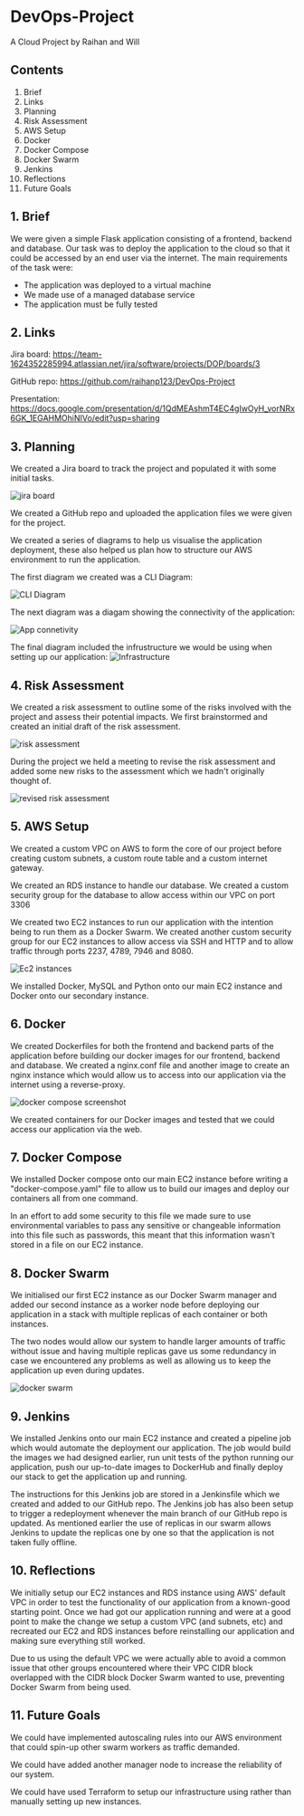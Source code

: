 # DevOps-Project
A Cloud Project by Raihan and Will

## Contents
1. Brief
2. Links
3. Planning
4. Risk Assessment
5. AWS Setup
6. Docker
7. Docker Compose
8. Docker Swarm
9. Jenkins
10. Reflections
11. Future Goals

## 1. Brief
We were given a simple Flask application consisting of a frontend, backend and database. Our task was to deploy the application to the cloud so that it could be accessed by an end user via the internet. 
The main requirements of the task were:
* The application was deployed to a virtual machine
* We made use of a managed database service
* The application must be fully tested

## 2. Links
Jira board: https://team-1624352285994.atlassian.net/jira/software/projects/DOP/boards/3 

GitHub repo: https://github.com/raihanp123/DevOps-Project

Presentation: https://docs.google.com/presentation/d/1QdMEAshmT4EC4gIwOyH_vorNRx6GK_1EGAHMOhiNIVo/edit?usp=sharing

## 3. Planning
We created a Jira board to track the project and populated it with some initial tasks.

![jira board](https://user-images.githubusercontent.com/86321052/132055889-ad3935a3-11ef-4cec-b4d8-c08e552b836e.jpg)

We created a GitHub repo and uploaded the application files we were given for the project.

We created a series of diagrams to help us visualise the application deployment, these also helped us plan how to structure our AWS environment to run the application.

The first diagram we created was a CLI Diagram:

![CLI Diagram](https://user-images.githubusercontent.com/86321052/132055936-6b60abec-3c2d-4689-8468-b83a9d98790b.jpg)

The next diagram was a diagam showing the connectivity of the application:

![App connetivity](https://user-images.githubusercontent.com/86321052/132055967-cae9ba17-f41f-46c0-99fc-218500392093.jpg)

The final diagram included the infrustructure we would be using when setting up our application:
![Infrastructure](https://user-images.githubusercontent.com/86321052/132055998-c173deae-1012-417e-8920-16bf0bb91f5d.jpg)

## 4. Risk Assessment
We created a risk assessment to outline some of the risks involved with the project and assess their potential impacts. We first brainstormed and created an initial draft of the risk assessment.

![risk assessment](https://user-images.githubusercontent.com/86321052/132055560-37861f74-b081-4712-8884-57a11153d82a.jpg)

During the project we held a meeting to revise the risk assessment and added some new risks to the assessment which we hadn't originally thought of.

![revised risk assessment](https://user-images.githubusercontent.com/86321052/132055793-f06132eb-8bcb-4e69-8a08-92f3288e16ef.jpg)

## 5. AWS Setup
We created a custom VPC on AWS to form the core of our project before creating custom subnets, a custom route table and a custom internet gateway.

We created an RDS instance to handle our database. We created a custom security group for the database to allow access within our VPC on port 3306

We created two EC2 instances to run our application with the intention being to run them as a Docker Swarm. We created another custom security group for our EC2 instances to allow access via SSH and HTTP and to allow traffic through ports 2237, 4789, 7946 and 8080.

![Ec2 instances](https://user-images.githubusercontent.com/86321052/132057611-99a9766f-5ae1-4050-b15a-8726092d0e1f.png)

We installed Docker, MySQL and Python onto our main EC2 instance and Docker onto our secondary instance.

## 6. Docker
We created Dockerfiles for both the frontend and backend parts of the application before building our docker images for our frontend, backend and database. We created a nginx.conf file and another image to create an nginx instance which would allow us to access into our application via the internet using a reverse-proxy.

![docker compose screenshot](https://user-images.githubusercontent.com/86321052/132056980-32785a11-53e4-45af-9722-6fde420329c7.jpg)

We created containers for our Docker images and tested that we could access our application via the web.

## 7. Docker Compose
We installed Docker compose onto our main EC2 instance before writing a "docker-compose.yaml" file to allow us to build our images and deploy our containers all from one command.

In an effort to add some security to this file we made sure to use environmental variables to pass any sensitive or changeable information into this file such as passwords, this meant that this information wasn't stored in a file on our EC2 instance.

## 8. Docker Swarm
We initialised our first EC2 instance as our Docker Swarm manager and added our second instance as a worker node before deploying our application in a stack with multiple replicas of each container or both instances.

The two nodes would allow our system to handle larger amounts of traffic without issue and having multiple replicas gave us some redundancy in case we encountered any problems as well as allowing us to keep the application up even during updates.

![docker swarm](https://user-images.githubusercontent.com/86321052/132056900-1c23d2bc-5689-4220-a38e-81486aa5cedc.jpg)
## 9. Jenkins
We installed Jenkins onto our main EC2 instance and created a pipeline job which would automate the deployment our application. The job would build the images we had designed earlier, run unit tests of the python running our application, push our up-to-date images to DockerHub and finally deploy our stack to get the application up and running.

The instructions for this Jenkins job are stored in a Jenkinsfile which we created and added to our GitHub repo. The Jenkins job has also been setup to trigger a redeployment whenever the main branch of our GitHub repo is updated. As mentioned earlier the use of replicas in our swarm allows Jenkins to update the replicas one by one so that the application is not taken fully offline.

## 10. Reflections
We initially setup our EC2 instances and RDS instance using AWS' default VPC in order to test the functionality of our application from a known-good starting point. Once we had got our application running and were at a good point to make the change we setup a custom VPC (and subnets, etc) and recreated our EC2 and RDS instances before reinstalling  our application and making sure everything still worked.

Due to us using the default VPC we were actually able to avoid a common issue that other groups encountered where their VPC CIDR block overlapped with the CIDR block Docker Swarm wanted to use, preventing Docker Swarm from being used.

## 11. Future Goals
We could have implemented autoscaling rules into our AWS environment that could spin-up other swarm workers as traffic demanded.

We could have added another manager node to increase the reliability of our system.

We could have used Terraform to setup our infrastructure using rather than manually setting up new instances.
